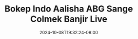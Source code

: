 --- 
title: "Bokep Indo Aalisha ABG Sange Colmek Banjir Live"
description: "nonton   Bokep Indo Aalisha ABG Sange Colmek Banjir Live   full vidio new"
date: 2024-10-08T19:32:24-08:00
file_code: "96wrhpnreewf"
draft: false
cover: "tbn0g06zp3ljvlmr.jpg"
tags: ["Bokep", "Indo", "Aalisha", "ABG", "Sange", "Colmek", "Banjir", "Live", "bokep-indo", "bokep-viral", "bokep-ig"]
length: 1581
fld_id: "1483066"
foldername: "Aalisha  Jenifer"
categories: ["Aalisha  Jenifer"]
views: 0
---